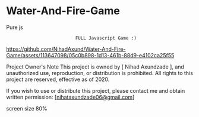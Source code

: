 # Water-And-Fire-Game
Pure js


                              FULL Javascript Game :)


https://github.com/NihadAxund/Water-And-Fire-Game/assets/113647098/05c0b898-1d13-461b-88d9-e4102ca25f55



Project Owner's Note
This project is owned by [ Nihad Axundzade ], and unauthorized use, reproduction, or distribution is prohibited. All rights to this project are reserved, effective as of 2020.

If you wish to use or distribute this project, please contact me and obtain written permission: [nihataxundzade06@gmail.com]

screen size 80%

